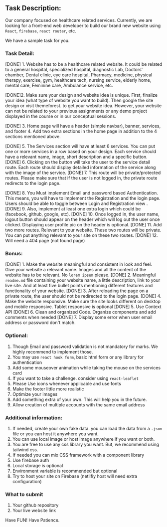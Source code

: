 

## Task Description: 
Our company focused on healthcare related services. Currently, we are looking for a front-end web developer to build our brand new website using `React`, `firebase`, `react router`, etc. 

We have a sample task for you.


### Task Detail: 
[DONE] 1. Website has to be a healthcare related website. It could be related to a general hospital, specialized hospital, diagnostic Lab, Doctors' chamber, Dental clinic, eye care hospital, Pharmacy, medicine, physical therapy, exercise, gym, healthcare tech, nursing service, elderly home, mental care, Feminine care, Ambulance service, etc. 


[DONE]2. Make sure your design and website idea is unique. First, finalize your idea (what type of website you want to build). Then google the site design or visit themeforest. to get your website idea. However, your website can not be related to your previous assignments or any demo project displayed in the course or in our conceptual sessions.

[DONE] 3. Home page will have a header (simple navbar), banner, services, and footer 
4. Add two extra sections in the home page in addition to the 4 sections mentioned above.




[DONE] 5. The Services section will have at least 6 services. You can put one or more services in a row based on your design. Each service should have a relevant name, image, short description and a specific button. 
[DONE] 6. Clicking on the button will take the user to the service detail route. Each route should display detailed information of the service along with the image of the service. 
[DONE] 7. This route will be private/protected routes. Please make sure that if the user is not logged in, the private route redirects to the login page. 

[DONE] 8. You Must implement Email and password based Authentication. This means, you will have to implement the Registration and the login page. Users should be able to toggle between Login and Registration view .
[DONE]  9. Also, implement at least one extra login which could be (facebook, github, google, etc).
[DONE]  10. Once logged in, the user name, logout button should appear on the header which will log out the user once clicked. Displaying user profile pic on the header is optional.
[DONE]  11. Add two more routes. Relevant to your website. These two routes will be private. You can put anything relevant to your site on these two routes. 
[DONE]  12. Will need a 404 page (not found page)



### Bonus: 
[DONE] 1. Make the website meaningful and consistent in look and feel. Give your website a relevant name. Images and all the content of the website has to be relevant. No `lorem ipsum` please.
[DONE] 2. Meaningful `readme.md` file containing your website name, a little description, link to your live site. And at least five bullet points mentioning different features and functionality of your website.
[DONE] 3. After reloading the page on a private route, the user should not be redirected to the login page.
[DONE] 4. Make the website responsive. Make sure the site looks different on desktop and mobile responsive. Tablet responsive is optional
[DONE] 5. Use Context API
[DONE] 6. Clean and organized Code. Organize components and add comments when needed
[DONE] 7. Display some error when user email address or password don't match.


### Optional:
1. Though Email and password validation is not mandatory for marks. We highly recommend to implement those.
2. You may use `react hook form`, basic html form or any library for authentication
3. Add some mouseover animation while taking the mouse on the services card
4. If you want to take a challenge. consider using `react-leaflet`
5. Please Use icons whenever applicable and use fonts
6. Make the footer little more realistic
7. Optimize your images
8. Add something extra of your own. This will help you in the future.
9. Allow creation of multiple accounts with the same email address


### Additional information:
1. If needed, create your own fake data. you can load the data from a `.json` file or you can host it anywhere you want. 
2. You can use local image or host image anywhere if you want or both.
3. You are free to use any css library you want. But, we recommend using tailwind css. 
4. If needed you can mix CSS framework with a component library
5. Use firebase auth
6. Local storage is optional
7. Environment variable is recommended but optional
8. Try to host your site on Firebase (netlifiy host will need extra configuration)

### What to submit 
1. Your github repository
2. Your live website link



Have FUN! Have Patience. 
